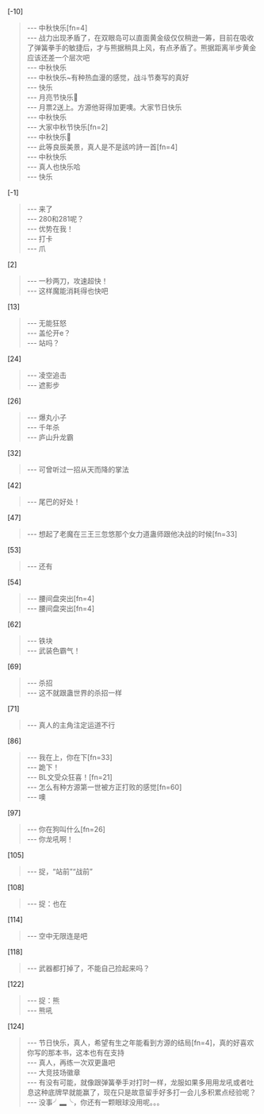 
[-10] 
>--- 中秋快乐[fn=4]<br>
>--- 战力出现矛盾了，在双眼岛可以直面黄金级仅仅稍逊一筹，目前在吸收了弹簧拳手的敏捷后，才与熊据稍具上风，有点矛盾了。熊据距离半步黄金应该还差一个层次吧<br>
>--- 中秋快乐<br>
>--- 中秋快乐~有种热血漫的感觉，战斗节奏写的真好<br>
>--- 快乐<br>
>--- 月亮节快乐🙂<br>
>--- 月票2送上。方源他哥得加更噢。大家节日快乐<br>
>--- 中秋快乐<br>
>--- 大家中秋节快乐[fn=2]<br>
>--- 中秋快乐🎑<br>
>--- 此等良辰美景，真人是不是該吟詩一首[fn=4]<br>
>--- 中秋快乐<br>
>--- 真人也快乐哈<br>
>--- 快乐<br>

[-1] 
>--- 来了<br>
>--- 280和281呢？<br>
>--- 优势在我！<br>
>--- 打卡<br>
>--- 爪<br>

[2] 
>--- 一秒两刀，攻速超快！<br>
>--- 这样魔能消耗得也快吧<br>

[13] 
>--- 无能狂怒<br>
>--- 盖伦开e？<br>
>--- 站吗？<br>

[24] 
>--- 凌空追击<br>
>--- 遮影步<br>

[26] 
>--- 爆丸小子<br>
>--- 千年杀<br>
>--- 庐山升龙霸<br>

[32] 
>--- 可曾听过一招从天而降的掌法<br>

[42] 
>--- 尾巴的好处！<br>

[47] 
>--- 想起了老魔在三王三忽悠那个女力道蛊师跟他决战的时候[fn=33]<br>

[53] 
>--- 还有<br>

[54] 
>--- 腰间盘突出[fn=4]<br>
>--- 腰间盘突出[fn=4]<br>

[62] 
>--- 铁块<br>
>--- 武装色霸气！<br>

[69] 
>--- 杀招<br>
>--- 这不就跟蛊世界的杀招一样<br>

[71] 
>--- 真人的主角注定运道不行<br>

[86] 
>--- 我在上，你在下[fn=33]<br>
>--- 跪下！<br>
>--- BL文受众狂喜！[fn=21]<br>
>--- 怎么有种方源第一世被方正打败的感觉[fn=60]<br>
>--- 噢<br>

[97] 
>--- 你在狗叫什么[fn=26]<br>
>--- 你龙吼啊！<br>

[105] 
>--- 捉，“站前”“战前”<br>

[108] 
>--- 捉：也在<br>

[114] 
>--- 空中无限连是吧<br>

[118] 
>--- 武器都打掉了，不能自己捡起来吗？<br>

[122] 
>--- 捉：熊<br>
>--- 熊吼<br>

[124] 
>--- 节日快乐，真人，希望有生之年能看到方源的结局[fn=4]，真的好喜欢你写的那本书，这本也有在支持<br>
>--- 真人，再练一次双更蛊吧<br>
>--- 大竞技场徽章<br>
>--- 有没有可能，就像跟弹簧拳手对打时一样，龙服如果多用用龙吼或者吐息这种底牌早就能赢了，现在只是故意留手好多打一会儿多积累点经验呢？<br>
>--- 没事╯▂╰，你还有一颗眼球没用呢。。。<br>
